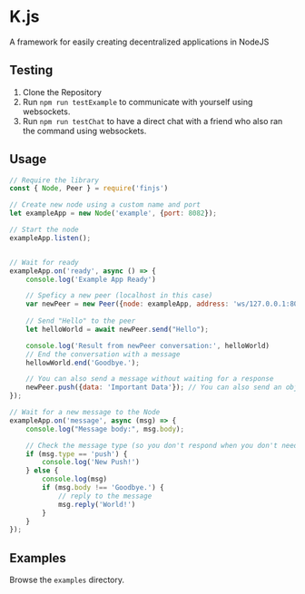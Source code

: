 # K.js
A framework for easily creating decentralized applications in NodeJS

## Testing
1. Clone the Repository
2. Run `npm run testExample` to communicate with yourself using websockets.
3. Run `npm run testChat` to have a direct chat with a friend who also ran the command using websockets.

## Usage
```js
// Require the library
const { Node, Peer } = require('finjs')

// Create new node using a custom name and port
let exampleApp = new Node('example', {port: 8082});

// Start the node
exampleApp.listen();


// Wait for ready
exampleApp.on('ready', async () => {
    console.log('Example App Ready')

    // Speficy a new peer (localhost in this case)
    var newPeer = new Peer({node: exampleApp, address: 'ws/127.0.0.1:8082'})
    
    // Send "Hello" to the peer
    let helloWorld = await newPeer.send("Hello");

    console.log('Result from newPeer conversation:', helloWorld)
    // End the conversation with a message
    hellowWorld.end('Goodbye.');

    // You can also send a message without waiting for a response
    newPeer.push({data: 'Important Data'}); // You can also send an object
});

// Wait for a new message to the Node
exampleApp.on('message', async (msg) => {
    console.log("Message body:", msg.body);

    // Check the message type (so you don't respond when you don't need to)
    if (msg.type == 'push') {
        console.log('New Push!')
    } else {
        console.log(msg)
        if (msg.body !== 'Goodbye.') {
            // reply to the message
            msg.reply('World!')
        }
    }
});

```

## Examples
Browse the `examples` directory.
